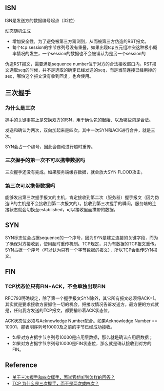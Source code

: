 
## ISN

ISN是发送方的数据编号起点（32位）

动态随机生成
+ 增加安全性，为了避免被第三方猜测到，从而被第三方伪造的RST报文。
+ 每个tcp session的字节序列号没有重叠，如果出现tcp五元组冲突这种极小概率情况的发生，一个session的数据也不会被误认为是另一个session的

伪造RST报文，需要满足sequence number位于对方的合法接收窗口内。RST报文选取seq的时候，并不是选取的确定已经发送的seq，而是当前连接已经用掉的seq，哪怕这个报文没有收到回复，也会使用。

## 三次握手

### 为什么是三次

握手的关键事实上是交换双方的ISN，用于确认包的起始、以及哪些包是合法。

发送和确认为两次，双向加起来是四次。其中一次SYN和ACK进行合并，就是三次。

SYN会占一个编号，因此会自动进行超时重传。

### 三次握手的第一次不可以携带数据吗

三次握手还没有完成。如果服务端缓存数据，就会放大SYN FLOOD攻击。

### 第三次可以携带数据吗

能够发出第三次握手报文的主机，肯定接收到第二次（服务器）握手报文（因为伪造IP的主机是不会接收到第二次报文的）。接收到第三次握手的瞬间，服务端的连接状态就会切换至established，可以接收里面携带的数据。

## SYN

SYN标志位会占据sequence的一个序号，因为SYN是建立连接的关键字段，而为了确保对方接收到，使用超时重传机制。TCP规定，只为有数据的TCP报文重传。SYN占据一个序号（可以认为只有一个字节数据的报文），所以TCP会重传SYN报文。

## FIN

### TCP状态位只有FIN+ACK，不会单独出现FIN

RFC793明确规定，除了第一个握手报文SYN除外，其它所有报文必须将ACK=1。其实就是要求接收方要抓住一切的机会，把接收情况告诉发送方。最方便的方式就是，任何我方发送的TCP报文，都要捎带着ACK状态位。

ACK状态位必须与Acknowledge Number配合。如果Acknowledge Number == 10001，那表明序列号10000及之前的字节已经成功接收。

+ 如果对方占据字节序列号10000是应用层数据，那么就是确认应用层数据；
+ 如果对方占据字节序列号10000是FIN状态位，那么就是确认接收到对方的FIN。

## Reference

+ [关于三次握手和四次挥手，面试官想听到怎样的回答？](https://www.zhihu.com/question/271701044/answer/398114686)
+ [TCP 为什么是三次握手，而不是两次或四次？](https://www.zhihu.com/question/24853633/answer/115173386)
